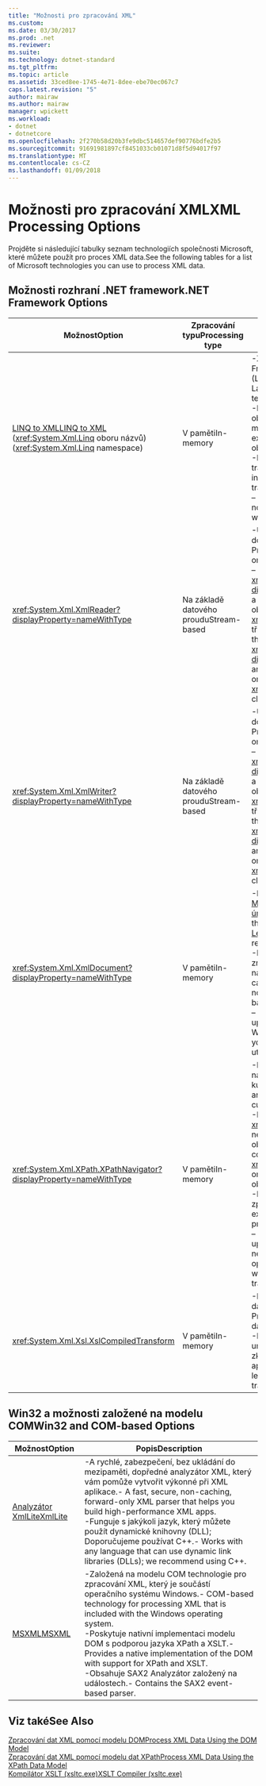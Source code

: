 ```yaml
---
title: "Možnosti pro zpracování XML"
ms.custom: 
ms.date: 03/30/2017
ms.prod: .net
ms.reviewer: 
ms.suite: 
ms.technology: dotnet-standard
ms.tgt_pltfrm: 
ms.topic: article
ms.assetid: 33ced8ee-1745-4e71-8dee-ebe70ec067c7
caps.latest.revision: "5"
author: mairaw
ms.author: mairaw
manager: wpickett
ms.workload:
- dotnet
- dotnetcore
ms.openlocfilehash: 2f270b58d20b3fe9dbc514657def90776bdfe2b5
ms.sourcegitcommit: 91691981897cf8451033cb01071d8f5d94017f97
ms.translationtype: MT
ms.contentlocale: cs-CZ
ms.lasthandoff: 01/09/2018
---
```

# <a name="xml-processing-options"></a><span data-ttu-id="ce06e-102">Možnosti pro zpracování XML</span><span class="sxs-lookup"><span data-stu-id="ce06e-102">XML Processing Options</span></span>
<span data-ttu-id="ce06e-103">Projděte si následující tabulky seznam technologiích společnosti Microsoft, které můžete použít pro proces XML data.</span><span class="sxs-lookup"><span data-stu-id="ce06e-103">See the following tables for a list of Microsoft technologies you can use to process XML data.</span></span>  
  
## <a name="net-framework-options"></a><span data-ttu-id="ce06e-104">Možnosti rozhraní .NET framework</span><span class="sxs-lookup"><span data-stu-id="ce06e-104">.NET Framework Options</span></span>  
  
|<span data-ttu-id="ce06e-105">**Možnost**</span><span class="sxs-lookup"><span data-stu-id="ce06e-105">**Option**</span></span>|<span data-ttu-id="ce06e-106">**Zpracování typu**</span><span class="sxs-lookup"><span data-stu-id="ce06e-106">**Processing type**</span></span>|<span data-ttu-id="ce06e-107">**Popis**</span><span class="sxs-lookup"><span data-stu-id="ce06e-107">**Description**</span></span>|  
|----------------|-------------------------|---------------------|  
|[<span data-ttu-id="ce06e-108">LINQ to XML</span><span class="sxs-lookup"><span data-stu-id="ce06e-108">LINQ to XML</span></span>](http://msdn.microsoft.com/library/f0fe21e9-ee43-4a55-b91a-0800e5782c13) <br /><span data-ttu-id="ce06e-109">(<xref:System.Xml.Linq> oboru názvů)</span><span class="sxs-lookup"><span data-stu-id="ce06e-109">(<xref:System.Xml.Linq> namespace)</span></span>|<span data-ttu-id="ce06e-110">V paměti</span><span class="sxs-lookup"><span data-stu-id="ce06e-110">In-memory</span></span>|<span data-ttu-id="ce06e-111">-Založené na technologii .NET Framework Language-Integrated dotazu (LINQ).</span><span class="sxs-lookup"><span data-stu-id="ce06e-111">-   Based on the .NET Framework Language-Integrated Query (LINQ) technology.</span></span><br /><span data-ttu-id="ce06e-112">-Poskytuje podobné jazyka SQL pro objekty, relační data a XML data možnosti dotazu.</span><span class="sxs-lookup"><span data-stu-id="ce06e-112">-   Provides query experience that is similar to SQL for objects, relational data, and XML data.</span></span><br /><span data-ttu-id="ce06e-113">-Poskytuje inituive možnosti vytváření a transformace dokumentů.</span><span class="sxs-lookup"><span data-stu-id="ce06e-113">-   Provides inituive document creation and transformation capabilities.</span></span><br /><span data-ttu-id="ce06e-114">– Tuto možnost použijte, pokud píšete nový kód.</span><span class="sxs-lookup"><span data-stu-id="ce06e-114">-   Use this option if you're writing new code.</span></span>|  
|<xref:System.Xml.XmlReader?displayProperty=nameWithType>|<span data-ttu-id="ce06e-115">Na základě datového proudu</span><span class="sxs-lookup"><span data-stu-id="ce06e-115">Stream-based</span></span>|<span data-ttu-id="ce06e-116">-Umožňuje rychlé, bez mezipaměti, dopředné pro přístup k datům XML.</span><span class="sxs-lookup"><span data-stu-id="ce06e-116">-   Provides a fast, non-cached, forward-only way to access XML data.</span></span><br /><span data-ttu-id="ce06e-117">– Můžete vytvořit objekty pomocí <xref:System.Xml.XmlReader.Create%2A?displayProperty=nameWithType> metoda a zadejte sadu funkcí pro povolení objektu pomocí <xref:System.Xml.XmlReaderSettings> – třída.</span><span class="sxs-lookup"><span data-stu-id="ce06e-117">-   You can create objects by using the <xref:System.Xml.XmlReader.Create%2A?displayProperty=nameWithType> method, and specify the set of features to enable on the object by using the <xref:System.Xml.XmlReaderSettings> class.</span></span>|  
|<xref:System.Xml.XmlWriter?displayProperty=nameWithType>|<span data-ttu-id="ce06e-118">Na základě datového proudu</span><span class="sxs-lookup"><span data-stu-id="ce06e-118">Stream-based</span></span>|<span data-ttu-id="ce06e-119">-Umožňuje rychlé, bez mezipaměti, dopředné pro generování dat XML.</span><span class="sxs-lookup"><span data-stu-id="ce06e-119">-   Provides a fast, non-cached, forward-only way to generate XML data.</span></span><br /><span data-ttu-id="ce06e-120">– Můžete vytvořit objekty pomocí <xref:System.Xml.XmlWriter.Create%2A?displayProperty=nameWithType> metoda a zadejte sadu funkcí pro povolení objektu pomocí <xref:System.Xml.XmlWriterSettings> – třída.</span><span class="sxs-lookup"><span data-stu-id="ce06e-120">-   You can create objects by using the <xref:System.Xml.XmlWriter.Create%2A?displayProperty=nameWithType> method, and specify the set of features to enable on the object by using the <xref:System.Xml.XmlWriterSettings> class.</span></span>|  
|<xref:System.Xml.XmlDocument?displayProperty=nameWithType>|<span data-ttu-id="ce06e-121">V paměti</span><span class="sxs-lookup"><span data-stu-id="ce06e-121">In-memory</span></span>|<span data-ttu-id="ce06e-122">-Implementuje [základní úroveň 1 W3C Model Document Object (DOM)](http://www.w3.org/TR/REC-DOM-Level-1/level-one-core.html) a [DOM úroveň 2 jádra](http://www.w3.org/TR/DOM-Level-2-Core/) doporučení.</span><span class="sxs-lookup"><span data-stu-id="ce06e-122">-   Implements the [W3C Document Object Model (DOM) Level 1 Core](http://www.w3.org/TR/REC-DOM-Level-1/level-one-core.html) and [DOM Level 2 Core](http://www.w3.org/TR/DOM-Level-2-Core/) recommendations.</span></span><br /><span data-ttu-id="ce06e-123">-Můžete vytvořit, vložení, odebrání a změna uzly pomocí metody a vlastnosti, na základě známých modelu DOM.</span><span class="sxs-lookup"><span data-stu-id="ce06e-123">-   You can create, insert, remove, and modify nodes by using methods and properties based on the familiar DOM model.</span></span><br /><span data-ttu-id="ce06e-124">– Tuto možnost použijte, pokud upravujete stávající kód, který využívá W3C modelu DOM.</span><span class="sxs-lookup"><span data-stu-id="ce06e-124">-   Use this option if you're modifying existing code that utilizes the W3C DOM.</span></span>|  
|<xref:System.Xml.XPath.XPathNavigator?displayProperty=nameWithType>|<span data-ttu-id="ce06e-125">V paměti</span><span class="sxs-lookup"><span data-stu-id="ce06e-125">In-memory</span></span>|<span data-ttu-id="ce06e-126">-Nabízí několik možností úprav a navigační možnosti použití modelu kurzoru.</span><span class="sxs-lookup"><span data-stu-id="ce06e-126">-   Offers several editing options and navigation capabilities using a cursor model.</span></span><br /><span data-ttu-id="ce06e-127">-Dokumenty XML může obsahovat <xref:System.Xml.XPath.XPathDocument> nebo <xref:System.Xml.XmlDocument> objektu.</span><span class="sxs-lookup"><span data-stu-id="ce06e-127">-   XML documents can be contained in an <xref:System.Xml.XPath.XPathDocument> or <xref:System.Xml.XmlDocument> object.</span></span><br /><span data-ttu-id="ce06e-128">-Poskytuje vynikající výkon pro zpracování XML jen pro čtení.</span><span class="sxs-lookup"><span data-stu-id="ce06e-128">-   Provides excellent performance for read-only processing of XML.</span></span><br /><span data-ttu-id="ce06e-129">– Tuto možnost použijte, pokud upravujete stávající kód dotazů XPath nebo transformací XSLT.</span><span class="sxs-lookup"><span data-stu-id="ce06e-129">-   Use this option if you're modifying existing code with XPath queries or XSLT transformations.</span></span>|  
|<xref:System.Xml.Xsl.XslCompiledTransform>|<span data-ttu-id="ce06e-130">V paměti</span><span class="sxs-lookup"><span data-stu-id="ce06e-130">In-memory</span></span>|<span data-ttu-id="ce06e-131">-Poskytuje možnosti pro transformaci dat XML pomocí XSL transformace.</span><span class="sxs-lookup"><span data-stu-id="ce06e-131">-   Provides options for transforming XML data using XSL transformations.</span></span><br /><span data-ttu-id="ce06e-132">-Na [kompilátoru XSLT (xsltc.exe)](../../../../docs/standard/data/xml/xslt-compiler-xsltc-exe.md) umožňuje odkazujete předem zkompilovat transformace ve vaší aplikaci.</span><span class="sxs-lookup"><span data-stu-id="ce06e-132">-   The [XSLT Compiler (xsltc.exe)](../../../../docs/standard/data/xml/xslt-compiler-xsltc-exe.md) lets you reference pre-compiled transformations in your app.</span></span>|  
  
## <a name="win32-and-com-based-options"></a><span data-ttu-id="ce06e-133">Win32 a možnosti založené na modelu COM</span><span class="sxs-lookup"><span data-stu-id="ce06e-133">Win32 and COM-based Options</span></span>  
  
|<span data-ttu-id="ce06e-134">**Možnost**</span><span class="sxs-lookup"><span data-stu-id="ce06e-134">**Option**</span></span>|<span data-ttu-id="ce06e-135">**Popis**</span><span class="sxs-lookup"><span data-stu-id="ce06e-135">**Description**</span></span>|  
|----------------|---------------------|  
|[<span data-ttu-id="ce06e-136">Analyzátor XmlLite</span><span class="sxs-lookup"><span data-stu-id="ce06e-136">XmlLite</span></span>](https://msdn.microsoft.com/library/ms752872.aspx)|<span data-ttu-id="ce06e-137">-A rychlé, zabezpečení, bez ukládání do mezipaměti, dopředné analyzátor XML, který vám pomůže vytvořit výkonné při XML aplikace.</span><span class="sxs-lookup"><span data-stu-id="ce06e-137">-   A fast, secure, non-caching, forward-only XML parser that helps you build high-performance XML apps.</span></span><br /><span data-ttu-id="ce06e-138">-Funguje s jakýkoli jazyk, který můžete použít dynamické knihovny (DLL); Doporučujeme používat C++.</span><span class="sxs-lookup"><span data-stu-id="ce06e-138">-   Works with any language that can use dynamic link libraries (DLLs); we recommend using C++.</span></span>|  
|[<span data-ttu-id="ce06e-139">MSXML</span><span class="sxs-lookup"><span data-stu-id="ce06e-139">MSXML</span></span>](https://msdn.microsoft.com/library/ms763742.aspx)|<span data-ttu-id="ce06e-140">-Založená na modelu COM technologie pro zpracování XML, který je součástí operačního systému Windows.</span><span class="sxs-lookup"><span data-stu-id="ce06e-140">-   COM-based technology for processing XML that is included with the Windows operating system.</span></span><br /><span data-ttu-id="ce06e-141">-Poskytuje nativní implementaci modelu DOM s podporou jazyka XPath a XSLT.</span><span class="sxs-lookup"><span data-stu-id="ce06e-141">-   Provides a native implementation of the DOM with support for XPath and XSLT.</span></span><br /><span data-ttu-id="ce06e-142">-Obsahuje SAX2 Analyzátor založený na událostech.</span><span class="sxs-lookup"><span data-stu-id="ce06e-142">-   Contains the SAX2 event-based parser.</span></span>|  
  
## <a name="see-also"></a><span data-ttu-id="ce06e-143">Viz také</span><span class="sxs-lookup"><span data-stu-id="ce06e-143">See Also</span></span>  
 [<span data-ttu-id="ce06e-144">Zpracování dat XML pomocí modelu DOM</span><span class="sxs-lookup"><span data-stu-id="ce06e-144">Process XML Data Using the DOM Model</span></span>](../../../../docs/standard/data/xml/process-xml-data-using-the-dom-model.md)  
 [<span data-ttu-id="ce06e-145">Zpracování dat XML pomocí modelu dat XPath</span><span class="sxs-lookup"><span data-stu-id="ce06e-145">Process XML Data Using the XPath Data Model</span></span>](../../../../docs/standard/data/xml/process-xml-data-using-the-xpath-data-model.md)  
 [<span data-ttu-id="ce06e-146">Kompilátor XSLT (xsltc.exe)</span><span class="sxs-lookup"><span data-stu-id="ce06e-146">XSLT Compiler (xsltc.exe)</span></span>](../../../../docs/standard/data/xml/xslt-compiler-xsltc-exe.md)

